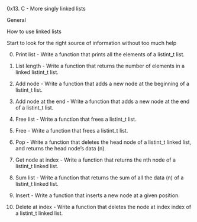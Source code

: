 0x13. C - More singly linked lists

General

How to use linked lists

Start to look for the right source of information without too much help

0. Print list - Write a function that prints all the elements of a listint\_t list.

1. List length - Write a function that returns the number of elements in a linked listint\_t list.

2. Add node - Write a function that adds a new node at the beginning of a listint\_t list.

3. Add node at the end - Write a function that adds a new node at the end of a listint\_t list.

4. Free list - Write a function that frees a listint\_t list.

5. Free - Write a function that frees a listint\_t list.

6. Pop - Write a function that deletes the head node of a listint\_t linked list, and returns the head node’s data (n).

7. Get node at index - Write a function that returns the nth node of a listint\_t linked list.

8. Sum list - Write a function that returns the sum of all the data (n) of a listint\_t linked list.

9. Insert - Write a function that inserts a new node at a given position.

10. Delete at index - Write a function that deletes the node at index index of a listint\_t linked list.
